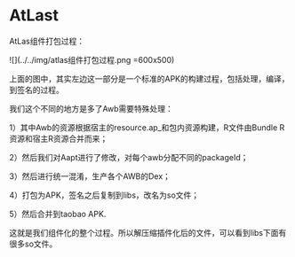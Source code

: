 # AtLast



AtLas组件打包过程：

![](../../img/atlas组件打包过程.png =600x500)

上面的图中，其实左边这一部分是一个标准的APK的构建过程，包括处理，编译，到签名的过程。

我们这个不同的地方是多了Awb需要特殊处理：

1）其中Awb的资源根据宿主的resource.ap_和包内资源构建，R文件由Bundle R资源和宿主R资源合并而来；

2）然后我们对Aapt进行了修改，对每个awb分配不同的packageId；

3）然后进行统一混淆，生产各个AWB的Dex；

4）打包为APK，签名之后复制到libs，改名为so文件；

5）然后合并到taobao APK.

这就是我们组件化的整个过程。所以解压缩插件化后的文件，可以看到libs下面有很多so文件。

